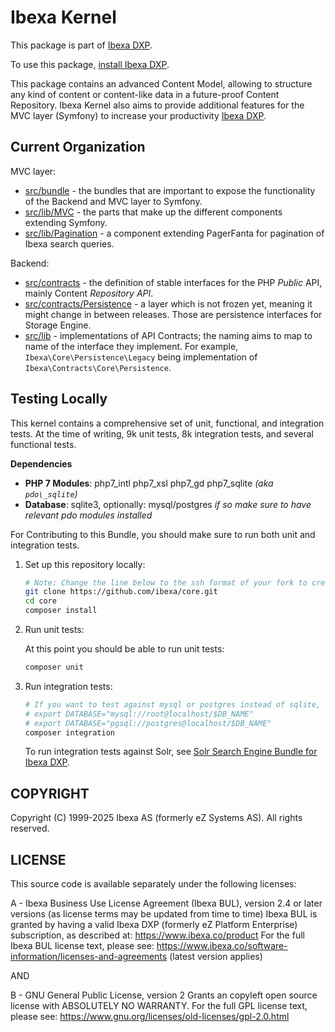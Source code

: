# Ibexa Kernel

This package is part of [Ibexa DXP](https://ibexa.co).

To use this package, [install Ibexa DXP](https://doc.ibexa.co/en/latest/install/).

This package contains an advanced Content Model, allowing to structure any kind of content or content-like data in a future-proof Content Repository. 
Ibexa Kernel also aims to provide additional features for the MVC layer (Symfony) to increase your productivity [Ibexa DXP](https://ibexa.co).

## Current Organization

MVC layer:
- [src/bundle](src/bundle) - the bundles that are important to expose the functionality of the Backend and MVC layer to Symfony.
- [src/lib/MVC](src/lib/MVC) - the parts that make up the different components extending Symfony.
- [src/lib/Pagination](src/lib/Pagination) - a component extending PagerFanta for pagination of Ibexa search queries.

Backend:
- [src/contracts](src/contracts) - the definition of stable interfaces for the PHP *Public* API, mainly Content *Repository API*.
- [src/contracts/Persistence](src/contracts/Persistence) - a layer which is not frozen yet, meaning it might change in between releases. Those are persistence interfaces for Storage Engine.
- [src/lib](src/lib) - implementations of API Contracts; the naming aims to map to name of the interface they implement. For example, `Ibexa\Core\Persistence\Legacy` being implementation of `Ibexa\Contracts\Core\Persistence`.

## Testing Locally

This kernel contains a comprehensive set of unit, functional, and integration tests. At the time of writing, 9k unit tests, 8k integration tests, and several functional tests.

**Dependencies**
* **PHP 7 Modules**: php7\_intl php7\_xsl php7\_gd php7\_sqlite *(aka `pdo\_sqlite`)*
* **Database**: sqlite3, optionally: mysql/postgres *if so make sure to have relevant pdo modules installed*

For Contributing to this Bundle, you should make sure to run both unit and integration tests.

1. Set up this repository locally:

    ```bash
    # Note: Change the line below to the ssh format of your fork to create topic branches to propose as pull requests
    git clone https://github.com/ibexa/core.git
    cd core
    composer install
    ```
2. Run unit tests:

    At this point you should be able to run unit tests:
    ```bash
    composer unit
    ```

3. Run integration tests:

    ```bash
    # If you want to test against mysql or postgres instead of sqlite, define one of these with reference to an empty test db:
    # export DATABASE="mysql://root@localhost/$DB_NAME"
    # export DATABASE="pgsql://postgres@localhost/$DB_NAME"
    composer integration
    ```

    To run integration tests against Solr, see [Solr Search Engine Bundle for Ibexa DXP](https://github.com/ibexa/solr-search-engine).

## COPYRIGHT

Copyright (C) 1999-2025 Ibexa AS (formerly eZ Systems AS). All rights reserved.

## LICENSE

This source code is available separately under the following licenses:

A - Ibexa Business Use License Agreement (Ibexa BUL),
version 2.4 or later versions (as license terms may be updated from time to time)
Ibexa BUL is granted by having a valid Ibexa DXP (formerly eZ Platform Enterprise) subscription,
as described at: https://www.ibexa.co/product
For the full Ibexa BUL license text, please see:
https://www.ibexa.co/software-information/licenses-and-agreements (latest version applies)

AND

B - GNU General Public License, version 2
Grants an copyleft open source license with ABSOLUTELY NO WARRANTY. For the full GPL license text, please see:
https://www.gnu.org/licenses/old-licenses/gpl-2.0.html
